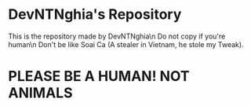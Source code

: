 # DevNTNghia's Repository
This is the repository made by DevNTNghia\n
Do not copy if you're human\n
Don't be like Soai Ca (A stealer in Vietnam, he stole my Tweak).
# PLEASE BE A HUMAN! NOT ANIMALS
